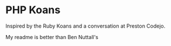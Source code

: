 # PHP Koans
Inspired by the Ruby Koans and a conversation at Preston Codejo.

My readme is better than Ben Nuttall's